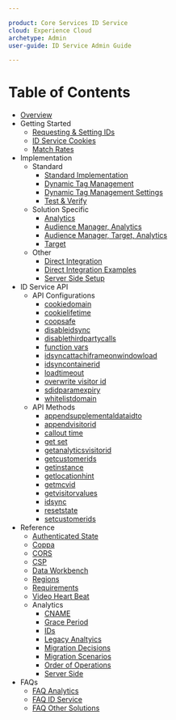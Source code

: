 ```yaml
---

product: Core Services ID Service
cloud: Experience Cloud
archetype: Admin
user-guide: ID Service Admin Guide

---
```


# Table of Contents

+ [Overview](overview.md)
+ Getting Started
    + [Requesting & Setting IDs](getting-started/getting-started-id-request.md)
    + [ID Service Cookies](getting-started/getting-started-cookies.md)
    + [Match Rates](getting-started/getting-started-match-rates.md)
+ Implementation
    + Standard 
        + [Standard Implementation](implementation/implementation-standard/standard.md)
        + [Dynamic Tag Management](implementation/implementation-standard/dtm.md)
        + [Dynamic Tag Management Settings](implementation/implementation-standard/dtm-settings.md)
        + [Test & Verify](implementation/implementation-standard/test-verify.md)
    + Solution Specific
        + [Analytics](implementation/implementation-solution-specific/implementation-solution-specific-analytics.md)
        + [Audience Manager, Analytics](implementation/implementation-solution-specific/implementation-solution-specific-aam-analytics.md)
        + [Audience Manager, Target, Analytics](implementation/implementation-solution-specific/implementation-solution-specific-aam-analytics-target.md)
        + [Target](implementation/implementation-solution-specific/implementation-solution-specific-target.md)
    + Other
        + [Direct Integration](implementation/implementation-other/implementation-other-direct-integration.md)
        + [Direct Integration Examples](implementation/implementation-other/implementation-other-direct-integration-examples.md)
        + [Server Side Setup](implementation/implementation-other/implementation-other-setup-server-side.md)
+ ID Service API
    + API Configurations
        + [cookiedomain](id-service-api/id-service-api-configurations/id-service-api-configurations-cookiedomain.md)
        + [cookielifetime](id-service-api/id-service-api-configurations/id-service-api-configurations-cookielifetime.md)
        + [coopsafe](id-service-api/id-service-api-configurations/id-service-api-configurations-coopsafe.md)
        + [disableidsync](id-service-api/id-service-api-configurations/id-service-api-configurations-disableidsync.md)
        + [disablethirdpartycalls](id-service-api/id-service-api-configurations/id-service-api-configurations-disablethirdpartycalls.md)
        + [function vars](id-service-api/id-service-api-configurations/id-service-api-configurations-function-vars.md)
        + [idsyncattachiframeonwindowload](id-service-api/id-service-api-configurations/id-service-api-configurations-idsyncattachiframeonwindowload.md)
        + [idsyncontainerid](id-service-api/id-service-api-configurations/id-service-api-configurations-idsyncontainerid.md)
        + [loadtimeout](id-service-api/id-service-api-configurations/id-service-api-configurations-loadtimeout.md)
        + [overwrite visitor id](id-service-api/id-service-api-configurations/id-service-api-configurations-overwrite-visitor-id.md)
        + [sdidparamexpiry](id-service-api/id-service-api-configurations/id-service-api-configurations-sdidparamexpiry.md)
        + [whitelistdomain](id-service-api/id-service-api-configurations/id-service-api-configurations-whitelistdomain.md)
    + API Methods
        + [appendsupplementaldataidto](id-service-api/id-service-api-methods/id-service-api-methods-appendsupplementaldataidto.md)
        + [appendvisitorid](id-service-api/id-service-api-methods/id-service-api-methods-appendvisitorid.md)
        + [callout time](id-service-api/id-service-api-methods/id-service-api-methods-callout-time.md)
        + [get set](id-service-api/id-service-api-methods/id-service-api-methods-get-set.md)
        + [getanalyticsvisitorid](id-service-api/id-service-api-methods/id-service-api-methods-getanalyticsvisitorid.md)
        + [getcustomerids](id-service-api/id-service-api-methods/id-service-api-methods-getcustomerids.md)
        + [getinstance](id-service-api/id-service-api-methods/id-service-api-methods-getinstance.md)
        + [getlocationhint](id-service-api/id-service-api-methods/id-service-api-methods-getlocationhint.md)
        + [getmcvid](id-service-api/id-service-api-methods/id-service-api-methods-getmcvid.md)
        + [getvisitorvalues](id-service-api/id-service-api-methods/id-service-api-methods-getvisitorvalues.md)
        + [idsync](id-service-api/id-service-api-methods/id-service-api-methods-idsync.md)
        + [resetstate](id-service-api/id-service-api-methods/id-service-api-methods-resetstate.md)
        + [setcustomerids](id-service-api/id-service-api-methods/id-service-api-methods-setcustomerids.md)
+ Reference
    + [Authenticated State](reference/reference-authenticated-state.md)
    + [Coppa](reference/reference-coppa.md)
    + [CORS](reference/reference-cors.md)
    + [CSP](reference/reference-csp.md)
    + [Data Workbench](reference/reference-dwb.md)
    + [Regions](reference/reference-regions.md)
    + [Requirements](reference/reference-requirements.md)
    + [Video Heart Beat](reference/reference--video-heartbeat.md)
    + Analytics
        + [CNAME](reference/reference-analytics/reference-analytics-cname.md)
        + [Grace Period](reference/reference-analytics/reference-analytics-grace.md)
        + [IDs](reference/reference-analytics/reference-analytics-ids.md)
        + [Legacy Analtyics](reference/reference-analytics/reference-analytics-legacy-analytics.md)
        + [Migration Decisions](reference/reference-analytics/reference-analytics-migration-decisions.md)
        + [Migration Scenarios](reference/reference-analytics/reference-analytics-migration-scenarios.md)
        + [Order of Operations](reference/reference-analytics/reference-analytics-order-operations.md)
        + [Server Side](reference/reference-analytics/reference-analytics-server-side.md)
+ FAQs
    + [FAQ Analytics](faqs/faqs-analytics.md)
    + [FAQ ID Service](faqs/faqs-id-service.md)
    + [FAQ Other Solutions](faqs/faqs-other-solutions.md)
    
    
